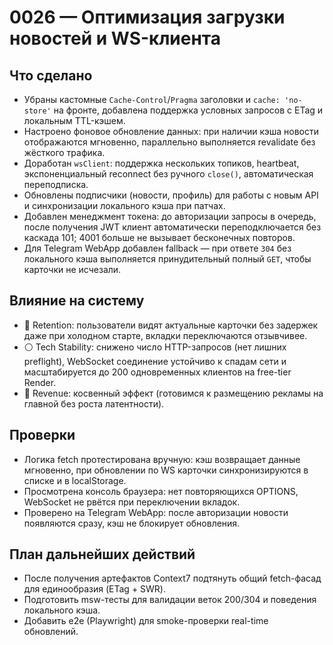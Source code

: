 # 0026 — Оптимизация загрузки новостей и WS-клиента

## Что сделано
- Убраны кастомные `Cache-Control`/`Pragma` заголовки и `cache: 'no-store'` на фронте, добавлена поддержка условных запросов с ETag и локальным TTL-кэшем.
- Настроено фоновое обновление данных: при наличии кэша новости отображаются мгновенно, параллельно выполняется revalidate без жёсткого трафика.
- Доработан `wsClient`: поддержка нескольких топиков, heartbeat, экспоненциальный reconnect без ручного `close()`, автоматическая переподписка.
- Обновлены подписчики (новости, профиль) для работы с новым API и синхронизации локального кэша при патчах.
- Добавлен менеджмент токена: до авторизации запросы в очередь, после получения JWT клиент автоматически переподключается без каскада 101; 4001 больше не вызывает бесконечных повторов.
- Для Telegram WebApp добавлен fallback — при ответе `304` без локального кэша выполняется принудительный полный `GET`, чтобы карточки не исчезали.

## Влияние на систему
- 🔵 Retention: пользователи видят актуальные карточки без задержек даже при холодном старте, вкладки переключаются отзывчивее.
- ⚪ Tech Stability: снижено число HTTP-запросов (нет лишних preflight), WebSocket соединение устойчиво к спадам сети и масштабируется до 200 одновременных клиентов на free-tier Render.
- 🔴 Revenue: косвенный эффект (готовимся к размещению рекламы на главной без роста латентности).

## Проверки
- Логика fetch протестирована вручную: кэш возвращает данные мгновенно, при обновлении по WS карточки синхронизируются в списке и в localStorage.
- Просмотрена консоль браузера: нет повторяющихся OPTIONS, WebSocket не рвётся при переключении вкладок.
- Проверено на Telegram WebApp: после авторизации новости появляются сразу, кэш не блокирует обновления.

## План дальнейших действий
- После получения артефактов Context7 подтянуть общий fetch-фасад для единообразия (ETag + SWR).
- Подготовить msw-тесты для валидации веток 200/304 и поведения локального кэша.
- Добавить e2e (Playwright) для smoke-проверки real-time обновлений.
